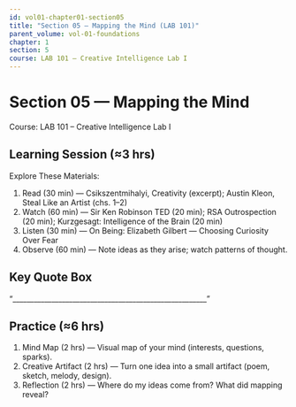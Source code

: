```yaml
---
id: vol01-chapter01-section05
title: "Section 05 — Mapping the Mind (LAB 101)"
parent_volume: vol-01-foundations
chapter: 1
section: 5
course: LAB 101 – Creative Intelligence Lab I
---
```


# Section 05 — Mapping the Mind
Course: LAB 101 – Creative Intelligence Lab I

## Learning Session (≈3 hrs)
Explore These Materials:
1. Read (30 min) — Csikszentmihalyi, Creativity (excerpt); Austin Kleon, Steal Like an Artist (chs. 1–2)  
2. Watch (60 min) — Sir Ken Robinson TED (20 min); RSA Outrospection (20 min); Kurzgesagt: Intelligence of the Brain (20 min)  
3. Listen (30 min) — On Being: Elizabeth Gilbert — Choosing Curiosity Over Fear  
4. Observe (60 min) — Note ideas as they arise; watch patterns of thought.

## Key Quote Box
“_______________________________________________________”

## Practice (≈6 hrs)
1. Mind Map (2 hrs) — Visual map of your mind (interests, questions, sparks).  
2. Creative Artifact (2 hrs) — Turn one idea into a small artifact (poem, sketch, melody, design).  
3. Reflection (2 hrs) — Where do my ideas come from? What did mapping reveal?

